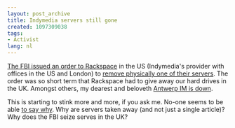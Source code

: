 ```yaml
---
layout: post_archive
title: Indymedia servers still gone
created: 1097309038
tags:
- Activist
lang: nl
---
```

[The FBI issued an order to Rackspace](http://indymedia.org/en/static/fbi) in the US (Indymedia's provider with offices in the US and London) to [remove physically one of their servers](/our). The order was so short term that Rackspace had to give away our hard drives in the UK. Amongst others, my dearest and beloveth [Antwerp IM is down](http://antwerpen.indymedia.org/).

This is starting to stink more and more, if you ask me. No-one seems to be able [to say why](http://thewhir.com/marketwatch/aut100804.cfm). Why are servers taken away (and not just a single article)? Why does the FBI seize serves in the UK?
